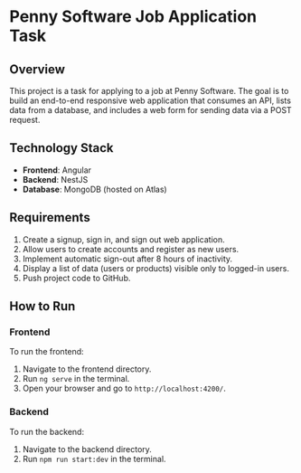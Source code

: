 # Penny Software Job Application Task

## Overview
This project is a task for applying to a job at Penny Software. The goal is to build an end-to-end responsive web application that consumes an API, lists data from a database, and includes a web form for sending data via a POST request.

## Technology Stack
- **Frontend**: Angular
- **Backend**: NestJS
- **Database**: MongoDB (hosted on Atlas)

## Requirements
1. Create a signup, sign in, and sign out web application.
2. Allow users to create accounts and register as new users.
3. Implement automatic sign-out after 8 hours of inactivity.
4. Display a list of data (users or products) visible only to logged-in users.
5. Push project code to GitHub.

## How to Run
### Frontend
To run the frontend:
1. Navigate to the frontend directory.
2. Run `ng serve` in the terminal.
3. Open your browser and go to `http://localhost:4200/`.

### Backend
To run the backend:
1. Navigate to the backend directory.
2. Run `npm run start:dev` in the terminal.